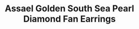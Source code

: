 ---
title: Assael Golden South Sea Pearl Diamond Fan Earrings
description: |
specs: |
  Golden South Sea Cultured Pearl Earrings, 15.0 - 15.2mm, set in Platinum with Pear Shape Diamonds, 5.24 ctw.
images:
  - image_path: /uploads/assael-golden-south-sea-pearl-diamond-fan-earrings.jpg
_category:
order: 20
tags:
  - earrings
---